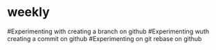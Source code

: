 # weekly
#Experimenting with creating a branch on github
#Experimenting wuth creating a commit on github
#Experimenting on git rebase on github
